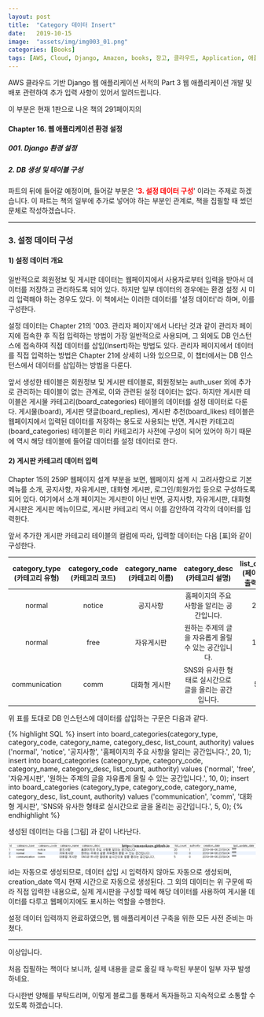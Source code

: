 ```yaml
---
layout: post
title:  "Category 데이터 Insert"
date:   2019-10-15
image:  "assets/img/img003_01.png"
categories: [Books]
tags: [AWS, Cloud, Django, Amazon, books, 장고, 클라우드, Application, 애플리케이션, MySQL, Table, 테이블, Python, 파이썬]
---
```

AWS 클라우드 기반 Django 웹 애플리케이션 서적의 Part 3 웹 애플리케이션 개발 및 배포 관련하여 추가 입력 사항이 있어서 알려드립니다.
 
이 부분은 현재 1판으로 나온 책의 291페이지의

#### Chapter 16. 웹 애플리케이션 환경 설정
##### 001. Django 환경 설정
##### 2. DB 생성 및 테이블 구성

파트의 뒤에 들어갈 예정이며, 들어갈 부분은 '<font color="#FF0000"><B>3. 설정 데이터 구성</B></font>' 이라는 주제로 하겠습니다.
이 파트는 책의 일부에 추가로 넣어야 하는 부분인 관계로, 책을 집필할 때 썼던 문체로 작성하겠습니다.

 
<hr/>

### 3. 설정 데이터 구성

#### 1) 설정 데이터 개요
 

일반적으로 회원정보 및 게시판 데이터는 웹페이지에서 사용자로부터 입력을 받아서 데이터를 저장하고 관리하도록 되어 있다. 하지만 일부 데이터의 경우에는 환경 설정 시 미리 입력해야 하는 경우도 있다. 이 책에서는 이러한 데이터를 '설정 데이터'라 하며, 이를 구성한다. 

설정 데이터는 Chapter 21의 '003. 관리자 페이지'에서 나타난 것과 같이 관리자 페이지에 접속한 후 직접 입력하는 방법이  가장 일반적으로 사용되며, 그 외에도 DB 인스턴스에 접속하여 직접 데이터를 삽입(Insert)하는 방법도 있다. 관리자 페이지에서 데이터를 직접 입력하는 방법은 Chapter 21에 상세히 나와 있으므로, 이 챕터에서는 DB 인스턴스에서 데이터를 삽입하는 방법을 다룬다.

앞서 생성한 테이블은 회원정보 및 게시판 테이블로, 회원정보는 auth_user 외에 추가로 관리하는 테이블이 없는 관계로, 이와 관련된 설정 데이터는 없다. 하지만 게시판 테이블은 게시물 카테고리(board_categories) 테이블의 데이터를 설정 데이터로 다룬다. 게시물(board), 게시판 댓글(board_replies), 게시판 추천(board_likes) 테이블은 웹페이지에서 입력된 데이터를 저장하는 용도로 사용되는 반면, 게시판 카테고리(board_categories) 테이블은 미리 카테고리가 사전에 구성이 되어 있어야 하기 때문에 역시 해당 테이블에 들어갈 데이터를 설정 데이터로 한다.

 

#### 2) 게시판 카테고리 데이터 입력
 

Chapter 15의 259P 웹페이지 설계 부분을 보면, 웹페이지 설계 시 고려사항으로 기본 메뉴를 소개, 공지사항, 자유게시판, 대화형 게시판, 로그인/회원가입 등으로 구성하도록 되어 있다. 여기에서 소개 페이지는 게시판이 아닌 반면, 공지사항, 자유게시판, 대화형 게시판은 게시판 메뉴이므로, 게시판 카테고리 역시 이를 감안하여 각각의 데이터를 입력한다.


앞서 추가한 게시판 카테고리 테이블의 컬럼에 따라, 입력할 데이터는 다음 [표]와 같이 구성한다.

| category_type<br/>(카테고리 유형) | category_code<br/>(카테고리 코드) | category_name<br/>(카테고리 이름) | category_desc<br/>(카테고리 설명) | list_count<br/>(페이지당 출력 글) | authority<br/>(권한 값) |
|:---:|:---:|:---:|:---:|:---:|:---:|
| normal | notice | 공지사항 | 홈페이지의 주요 사항을 알리는 공간입니다.| 20 | 1 |
| normal | free | 자유게시판 | 원하는 주제의 글을 자유롭게 올릴 수 있는 공간입니다. | 10 | 0 |
| communication | comm | 대화형 게시판 | SNS와 유사한 형태로 실시간으로 글을 올리는 공간입니다. | 5 | 0 |

위 표를 토대로 DB 인스턴스에 데이터를 삽입하는 구문은 다음과 같다.

{% highlight SQL %}
insert into board_categories(category_type, category_code, category_name, category_desc, list_count, authority)  values ('normal', 'notice', '공지사항', '홈페이지의 주요 사항을 알리는 공간입니다.', 20, 1);
insert into board_categories (category_type, category_code, category_name, category_desc, list_count, authority)  values ('normal', 'free', '자유게시판', '원하는 주제의 글을 자유롭게 올릴 수 있는 공간입니다.', 10, 0);
insert into board_categories (category_type, category_code, category_name, category_desc, list_count, authority)  values ('communication', 'comm', '대화형 게시판', 'SNS와 유사한 형태로 실시간으로 글을 올리는 공간입니다.', 5, 0);
{% endhighlight %}

생성된 데이터는 다음 [그림] 과 같이 나타난다.

![Table Insert Result](/assets/img/img003_01.png)


id는 자동으로 생성되므로, 데이터 삽입 시 입력하지 않아도 자동으로 생성되며, creation_date 역시 현재 시간으로 자동으로 생성된다. 그 외의 데이터는 위 구문에 따라 직접 입력한 내용으로, 실제 게시판을 구성할 때에 해당 데이터를 사용하여 게시물 데이터를 다루고 웹페이지에도 표시하는 역할을 수행한다.

설정 데이터 입력까지 완료하였으면, 웹 애플리케이션 구축을 위한 모든 사전 준비는 마쳤다.

 
<hr/>
 

이상입니다.

 

처음 집필하는 책이다 보니까, 실제 내용을 글로 옮길 때 누락된 부분이 일부 자꾸 발생하네요.

다시한번 양해를 부탁드리며, 이렇게 블로그를 통해서 독자들하고 지속적으로 소통할 수 있도록 하겠습니다.
